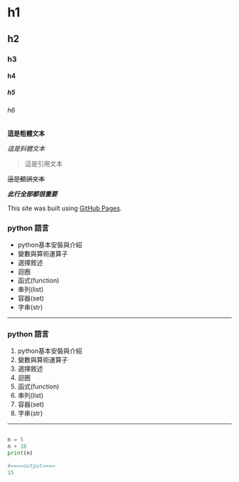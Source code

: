 # h1
## h2
### h3
#### h4
##### h5
###### h6

**這是粗體文本**

*這是斜體文本*

> 這是引用文本

~~這是錯誤文本~~

***此行全部都很重要***

This site was built using [GitHub Pages](https://pages.github.com/).

### python 語言

- python基本安裝與介紹
- 變數與算術運算子
- 選擇敘述
- 迴圈
- 函式(function)
- 串列(list)
- 容器(set)
- 字串(str)

---

### python 語言

1. python基本安裝與介紹
2. 變數與算術運算子
3. 選擇敘述
4. 迴圈
5. 函式(function)
6. 串列(list)
7. 容器(set)
8. 字串(str)

---

```python

n = 5
n + 10
print(n)

#====output====
15
```